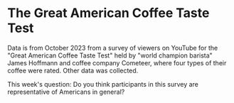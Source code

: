 # The Great American Coffee Taste Test

Data is from October 2023 from a survey of viewers on YouTube for the "Great American Coffee Taste Test" held by "world champion barista" James Hoffmann and coffee company Cometeer, where four types of their coffee were rated. Other data was collected. 

This week's question: Do you think participants in this survey are representative of Americans in general?
